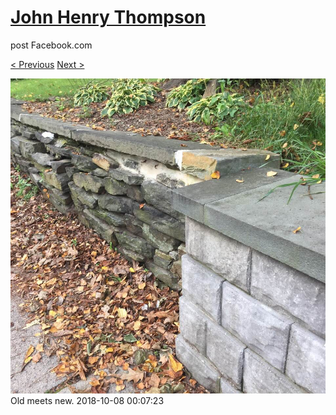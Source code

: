 # [John Henry Thompson](../README.md)
post Facebook.com

[< Previous](2018-10-08-4.md) [Next >](2018-10-05-1.md)

[![](../media/2018-10-08/Timeline-Photos-Old-meets-new.jpg)](../README.md)
Old meets new.
2018-10-08 00:07:23